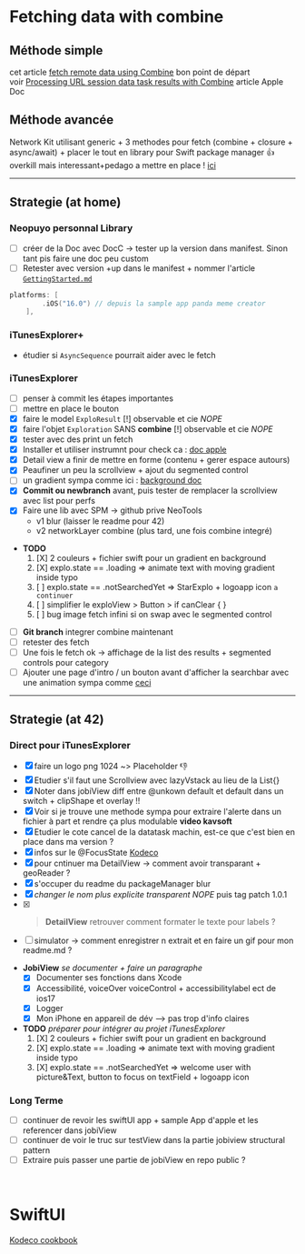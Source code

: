 # Fetching data with combine

## Méthode simple

cet article [fetch remote data using Combine](https://cedricbahirwe.hashnode.dev/fetch-remote-data-using-combine) bon point de départ  
voir [Processing URL session data task results with Combine](https://developer.apple.com/documentation/foundation/urlsession/processing_url_session_data_task_results_with_combine) article Apple Doc

## Méthode avancée

Network Kit utilisant generic + 3 methodes pour fetch (combine + closure + async/await) + placer le tout en library pour Swift package manager 👍 overkill mais interessant+pedago a mettre en place !
[ici](https://sabapathy7.medium.com/how-to-create-a-network-layer-for-your-ios-app-623f99161677)

---

## Strategie (at home)

### **Neopuyo personnal Library**

- [ ] créer de la Doc avec DocC -> tester up la version dans manifest. Sinon tant pis faire une doc peu custom
- [ ] Retester avec version +up dans le manifest + nommer l'article [`GettingStarted.md`](https://developer.apple.com/documentation/xcode/adding-supplemental-content-to-a-documentation-catalog)

```swift
platforms: [
        .iOS("16.0") // depuis la sample app panda meme creator 
    ],
```

### **iTunesExplorer+**

- étudier si `AsyncSequence` pourrait aider avec le fetch

### **iTunesExplorer**

- [ ] penser à commit les étapes importantes
- [ ] mettre en place le bouton
- [X] faire le model `ExploResult` [!] observable et cie *NOPE*
- [X] faire l'objet `Exploration` SANS **combine** [!] observable et cie *NOPE*
- [X] tester avec des print un fetch
- [X] Installer et utiliser instrumnt pour check ca : [doc apple](https://developer.apple.com/documentation/foundation/url_loading_system/analyzing_http_traffic_with_instruments)
- [X] Detail view a finir de mettre en forme (contenu + gerer espace autours)
- [X] Peaufiner un peu la scrollview + ajout du segmented control
- [ ] un gradient sympa comme ici :  [background doc](https://developer.apple.com/documentation/swiftui/adding-a-background-to-your-view)
- [X] **Commit ou newbranch** avant, puis tester de remplacer la scrollview avec list pour perfs
- [X] Faire une lib avec SPM -> github prive NeoTools 
  - v1 blur (laisser le readme pour 42)
  - v2 networkLayer combine (plus tard, une fois combine integré)
- **TODO**  
  1. [X] 2 couleurs + fichier swift pour un gradient en background 
  2. [X] explo.state == .loading => animate text with moving gradient inside typo
  3. [ ] explo.state == .notSearchedYet => StarExplo + logoapp icon `a continuer`
  4. [ ] simplifier le exploView > Button > if canClear { }
  5. [ ] bug image fetch infini si on swap avec le segmented control

- [ ] **Git branch** integrer combine maintenant
- [ ] retester des fetch
- [ ] Une fois le fetch ok -> affichage de la list des results + segmented controls pour category
- [ ] Ajouter une page d'intro / un bouton avant d'afficher la searchbar avec une animation sympa comme [ceci](https://www.hackingwithswift.com/quick-start/swiftui/how-to-dynamically-adjust-the-appearance-of-a-view-based-on-its-size-and-location)

---

## Strategie (at 42)

### **Direct pour iTunesExplorer**

- [X] faire un logo png 1024 ~> Placeholder 👎
- [X] Etudier s'il faut une Scrollview avec lazyVstack au lieu de la List{} 
- [X] Noter dans jobiView diff entre @unkown default et default dans un switch + clipShape et overlay !!
- [X] Voir si je trouve une methode sympa pour extraire l'alerte dans un fichier à part et rendre ça plus modulable **video kavsoft**
- [X] Etudier le cote cancel de la datatask machin, est-ce que c'est bien en place dans ma version ?
- [X] infos sur le @FocusState [Kodeco](https://www.kodeco.com/31569019-focus-management-in-swiftui-getting-started)
- [X] pour cntinuer ma DetailView -> comment avoir transparant + geoReader ?
- [X] s'occuper du readme du packageManager blur
- [X] *changer le nom plus explicite transparent NOPE* puis tag patch 1.0.1
- [X] > **DetailView** retrouver comment formater le texte pour labels ?
- [ ] simulator -> comment enregistrer n extrait et en faire un gif pour mon readme.md ?
- **JobiView** *se documenter + faire un paragraphe*
  - [X] Documenter ses fonctions dans Xcode
  - [X] Accessibilité, voiceOver voiceControl + accessibilitylabel ect de ios17
  - [X] Logger
  - [X] Mon iPhone en appareil de dév --> pas trop d'info claires
- **TODO** *préparer pour intégrer au projet iTunesExplorer*  
  1. [X] 2 couleurs + fichier swift pour un gradient en background 
  2. [X] explo.state == .loading => animate text with moving gradient inside typo
  3. [X] explo.state == .notSearchedYet => welcome user with picture&Text, button to focus on textField + logoapp icon

### **Long Terme**

- [ ] continuer de revoir les swiftUI app + sample App d'apple et les referencer dans jobiView
- [ ] continuer de voir le truc sur testView dans la partie jobiview structural pattern
- [ ] Extraire puis passer une partie de jobiView en repo public ?

<br/>

# SwiftUI

[Kodeco cookbook](https://www.kodeco.com/books/swiftui-cookbook)
